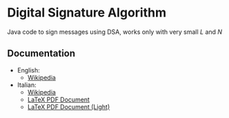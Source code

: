 # Digital Signature Algorithm

Java code to sign messages using DSA, works only with very small $L$ and $N$

## Documentation

- English:
  - [Wikipedia](https://en.wikipedia.org/wiki/Digital_Signature_Algorithm)
- Italian:
  - [Wikipedia](https://it.wikipedia.org/wiki/Digital_Signature_Algorithm)
  - [LaTeX PDF Document](./DigitalSignatureAlgorithm.pdf)
  - [LaTeX PDF Document (Light)](./DigitalSignatureAlgorithm_Light.pdf)